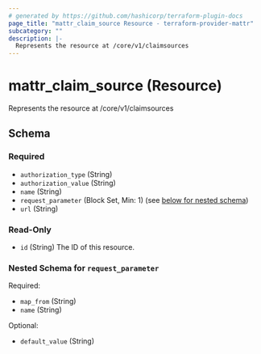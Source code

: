 ```yaml
---
# generated by https://github.com/hashicorp/terraform-plugin-docs
page_title: "mattr_claim_source Resource - terraform-provider-mattr"
subcategory: ""
description: |-
  Represents the resource at /core/v1/claimsources
---
```


# mattr_claim_source (Resource)

Represents the resource at /core/v1/claimsources



<!-- schema generated by tfplugindocs -->
## Schema

### Required

- `authorization_type` (String)
- `authorization_value` (String)
- `name` (String)
- `request_parameter` (Block Set, Min: 1) (see [below for nested schema](#nestedblock--request_parameter))
- `url` (String)

### Read-Only

- `id` (String) The ID of this resource.

<a id="nestedblock--request_parameter"></a>
### Nested Schema for `request_parameter`

Required:

- `map_from` (String)
- `name` (String)

Optional:

- `default_value` (String)


